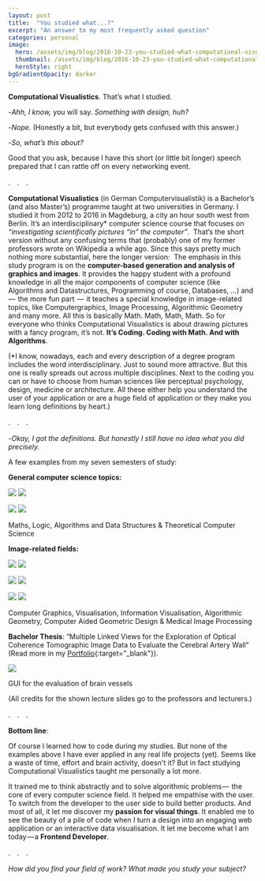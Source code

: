 ```yaml
---
layout: post
title:  "You studied what...?"
excerpt: "An answer to my most frequently asked question"
categories: personal
image:
  hero: /assets/img/blog/2016-10-23-you-studied-what-computational-visualistics/study.jpeg
  thumbnail: /assets/img/blog/2016-10-23-you-studied-what-computational-visualistics/study.jpeg
  heroStyle: right
bgGradientOpacity: darker
---
```


**Computational Visualistics**. That’s what I studied. 

-*Ahh, I know,* you will say. *Something with design, huh?* 

-*Nope.* (Honestly a bit, but everybody gets confused with this answer.) 

-*So, what’s this about?*

Good that you ask, because I have this short (or little bit longer) speech prepared that I can rattle off on every networking event.

<span class="dotSeparator">.&#12288;.&#12288;.</span>

**Computational Visualistics** (in German Computervisualistik) is a Bachelor’s (and also Master’s) programme taught at two universities in Germany. I studied it from 2012 to 2016 in Magdeburg, a city an hour south west from Berlin. It’s an interdisciplinary* computer science course that focuses on *“investigating scientifically pictures “in” the computer”*. 
That’s the short version without any confusing terms that (probably) one of my former professors wrote on Wikipedia a while ago. Since this says pretty much nothing more substantial, here the longer version: 
The emphasis in this study program is on the **computer-based generation and analysis of graphics and images**. It provides the happy student with a profound knowledge in all the major components of computer science (like Algorithms and Datastructures, Programming of course, Databases, …) and  —  the more fun part    —  it teaches a special knowledge in image-related topics, like Computergraphics, Image Processing, Algorithmic Geometry and many more. All this is basically Math. Math, Math, Math. So for everyone who thinks Computational Visualistics is about drawing pictures with a fancy program, it’s not. **It’s Coding. Coding with Math. And with Algorithms**. 

(\*I know, nowadays, each and every description of a degree program includes the word interdisciplinary. Just to sound more attractive. But this one is really spreads out across multiple disciplines. Next to the coding you can or have to choose from human sciences like perceptual psychology, design, medicine or architecture. All these either help you understand the user of your application or are a huge field of application or they make you learn long definitions by heart.)

<span class="dotSeparator">.&#12288;.&#12288;.</span>

-*Okay, I got the definitions. But honestly I still have no idea what you did precisely.*

A few examples from my seven semesters of study:

**General computer science topics:**

![](/assets/img/blog/2016-10-23-you-studied-what-computational-visualistics/aud.png)
![](/assets/img/blog/2016-10-23-you-studied-what-computational-visualistics/logik.png)

![](/assets/img/blog/2016-10-23-you-studied-what-computational-visualistics/mathe3_cut.png)
![](/assets/img/blog/2016-10-23-you-studied-what-computational-visualistics/theoinf.png)

<span class="caption">Maths, Logic, Algorithms and Data Structures & Theoretical Computer Science</span>


**Image-related fields:**

![](/assets/img/blog/2016-10-23-you-studied-what-computational-visualistics/algoGeo3.png)
![](/assets/img/blog/2016-10-23-you-studied-what-computational-visualistics/cg.jpg)

![](/assets/img/blog/2016-10-23-you-studied-what-computational-visualistics/infovis2.png)
![](/assets/img/blog/2016-10-23-you-studied-what-computational-visualistics/Vis.png)

![](/assets/img/blog/2016-10-23-you-studied-what-computational-visualistics/medBV.png)
![](/assets/img/blog/2016-10-23-you-studied-what-computational-visualistics/CAGD.png)

<span class="caption">Computer Graphics, Visualisation, Information Visualisation, Algorithmic Geometry, Computer Aided Geometric Design & Medical Image Processing</span>

**Bachelor Thesis**: “Multiple Linked Views for the Exploration of Optical Coherence Tomographic Image Data to Evaluate the Cerebral Artery Wall” (Read more in my [Portfolio](/#project-thesis){:target="_blank"}).

![](/assets/img/blog/2016-10-23-you-studied-what-computational-visualistics/gui.png)

<span class="caption">GUI for the evaluation of brain vessels</span>

(All credits for the shown lecture slides go to the professors and lecturers.)

<span class="dotSeparator">.&#12288;.&#12288;.</span>

**Bottom line**:

Of course I learned how to code during my studies. But none of the examples above I have ever applied in any real life projects (yet). Seems like a waste of time, effort and brain activity, doesn't it? But in fact studying Computational Visualistics taught me personally a lot more. 

It trained me to think abstractly and to solve algorithmic problems —  the core of every computer science field. It helped me empathise with the user. To switch from the developer to the user side to build better products. And most of all, it let me discover my **passion for visual things**. It enabled me to see the beauty of a pile of code when I turn a design into an engaging web application or an interactive data visualisation. It let me become what I am today — a **Frontend Developer**. 

<span class="dotSeparator">.&#12288;.&#12288;.</span>

*How did you find your field of work? What made you study your subject?*
